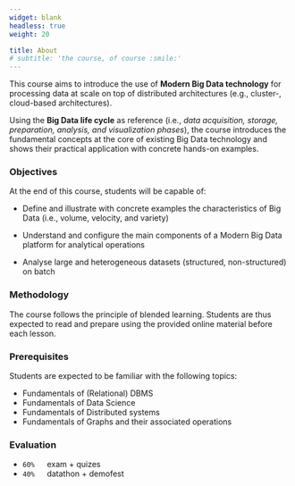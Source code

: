 ```yaml
---
widget: blank
headless: true
weight: 20

title: About
# subtitle: 'the course, of course :smile:'
---
```


This course aims to introduce the use of **Modern Big Data technology** for processing data at scale on top of  distributed architectures (e.g., cluster-, cloud-based architectures).

Using the **Big Data life cycle** as reference (i.e., _data acquisition, storage, preparation, analysis, and visualization phases_), the course introduces the fundamental concepts at the core of existing Big Data technology and shows their practical application with concrete hands-on examples.

### Objectives

At the end of this course, students will be capable of:

* Define and illustrate with concrete examples the characteristics of Big Data (i.e., volume, velocity, and variety)

* Understand and configure the main components of a Modern Big Data platform for analytical operations

* Analyse large and heterogeneous datasets (structured, non-structured) on batch

### Methodology

The course follows the principle of blended learning. Students are thus expected to read and prepare using the provided online material before each lesson.

### Prerequisites

Students are expected to be familiar with the following topics:

* Fundamentals of (Relational) DBMS
* Fundamentals of Data Science
* Fundamentals of Distributed systems
* Fundamentals of Graphs and their associated operations

### Evaluation

* `60%` &emsp; exam + quizes
* `40%` &emsp; datathon + demofest
